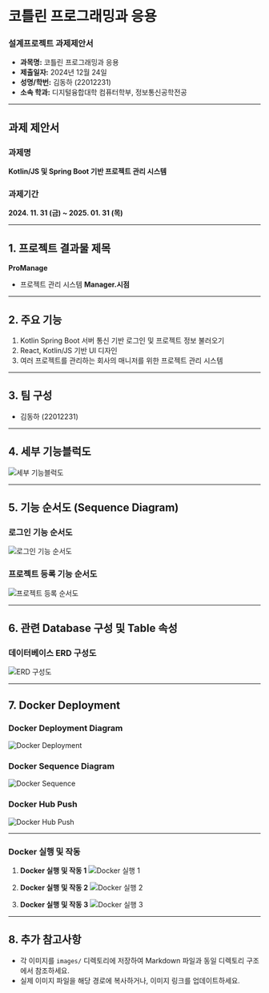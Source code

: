 # 코틀린 프로그래밍과 응용  
### 설계프로젝트 과제제안서  

- **과목명:** 코틀린 프로그래밍과 응용  
- **제출일자:** 2024년 12월 24일  
- **성명/학번:** 김동하 (22012231)  
- **소속 학과:** 디지털융합대학 컴퓨터학부, 정보통신공학전공  

---

## 과제 제안서  

### 과제명  
**Kotlin/JS 및 Spring Boot 기반 프로젝트 관리 시스템**  

### 과제기간  
**2024. 11. 31 (금) ~ 2025. 01. 31 (목)**  

---

## 1. 프로젝트 결과물 제목  
**ProManage**  
- 프로젝트 관리 시스템 **Manager.시점**

---

## 2. 주요 기능  
1. Kotlin Spring Boot 서버 통신 기반 로그인 및 프로젝트 정보 불러오기  
2. React, Kotlin/JS 기반 UI 디자인  
3. 여러 프로젝트를 관리하는 회사의 매니저를 위한 프로젝트 관리 시스템  

---

## 3. 팀 구성  
- 김동하 (22012231)

---

## 4. 세부 기능블럭도  

![세부 기능블럭도](images/기능블럭도.png)

---

## 5. 기능 순서도 (Sequence Diagram)  

### 로그인 기능 순서도  
![로그인 기능 순서도](images/로그인_순서도.png)

### 프로젝트 등록 기능 순서도  
![프로젝트 등록 순서도](images/프로젝트_등록_순서도.png)

---

## 6. 관련 Database 구성 및 Table 속성  

### 데이터베이스 ERD 구성도  
![ERD 구성도](images/ERD.png)

---

## 7. Docker Deployment

### Docker Deployment Diagram
![Docker Deployment](images/docker_deployment.png)

### Docker Sequence Diagram
![Docker Sequence](images/docker_sequence.png)

### Docker Hub Push
![Docker Hub Push](images/docker_hub_push2.png)

---

### Docker 실행 및 작동
1. **Docker 실행 및 작동 1**
   ![Docker 실행 1](images/docker_run_2.png)

2. **Docker 실행 및 작동 2**
   ![Docker 실행 2](images/docker_run_3.png)

3. **Docker 실행 및 작동 3**
   ![Docker 실행 3](images/docker_run_4.png)


---

## 8. 추가 참고사항
- 각 이미지를 `images/` 디렉토리에 저장하여 Markdown 파일과 동일 디렉토리 구조에서 참조하세요.
- 실제 이미지 파일을 해당 경로에 복사하거나, 이미지 링크를 업데이트하세요.
